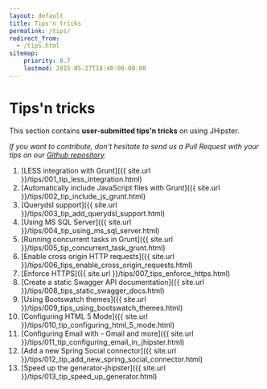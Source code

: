 ```yaml
---
layout: default
title: Tips'n tricks
permalink: /tips/
redirect_from:
  - /tips.html
sitemap:
    priority: 0.7
    lastmod: 2015-05-27T18:40:00-00:00
---
```


# <i class="fa fa-cogs"></i> Tips'n tricks

This section contains __user-submitted tips'n tricks__ on using JHipster.

_If you want to contribute, don't hesitate to send us a Pull Request with your tips on our [Github repository](https://github.com/jhipster/jhipster.github.io)._

1. [LESS integration with Grunt]({{ site.url }}/tips/001_tip_less_integration.html)
2. [Automatically include JavaScript files with Grunt]({{ site.url }}/tips/002_tip_include_js_grunt.html)
3. [Querydsl support]({{ site.url }}/tips/003_tip_add_querydsl_support.html)
4. [Using MS SQL Server]({{ site.url }}/tips/004_tip_using_ms_sql_server.html)
5. [Running concurrent tasks in Grunt]({{ site.url }}/tips/005_tip_concurrent_task_grunt.html)
6. [Enable cross origin HTTP requests]({{ site.url }}/tips/006_tips_enable_cross_origin_requests.html)
7. [Enforce HTTPS]({{ site.url }}/tips/007_tips_enforce_https.html)
8. [Create a static Swagger API documentation]({{ site.url }}/tips/008_tips_static_swagger_docs.html)
9. [Using Bootswatch themes]({{ site.url }}/tips/009_tips_using_bootswatch_themes.html)
10. [Configuring HTML 5 Mode]({{ site.url }}/tips/010_tip_configuring_html_5_mode.html)
11. [Configuring Email with - Gmail and more]({{ site.url }}/tips/011_tip_configuring_email_in_jhipster.html)
12. [Add a new Spring Social connector]({{ site.url }}/tips/012_tip_add_new_spring_social_connector.html)
13. [Speed up the generator-jhipster]({{ site.url }}/tips/013_tip_speed_up_generator.html)
